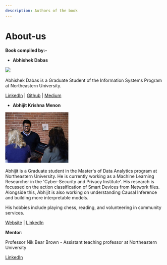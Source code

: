 ```yaml
---
description: Authors of the book
---
```


# About-us

**Book compiled by:-**

* **Abhishek Dabas**

![](.gitbook/assets/image%20%2837%29.png)

Abhishek Dabas is a Graduate Student of the Information Systems Program at Northeastern University. 

[LinkedIn](https://www.linkedin.com/in/adabhishek) \| [Github](https://github.com/abhishekdabas31
) \| [Medium](https://medium.com/@adabhishekdabas
)

* **Abhijit Krishna Menon**

![](.gitbook/assets/abhijit.png)

Abhijit is a Graduate student in the Master's of Data Analytics program at Northeastern University. He is currently working as a Machine Learning Researcher in the 'Cyber-Security and Privacy Institute'. His research is focussed on the action classification of Smart Devices from Network files. Alongside this, Abhijit is also working on understanding Causal Inference and building more interpretable models.

His hobbies include playing chess, reading, and volunteering in community services.

[Website](https://www.abhijitkmenon.com/) \| [LinkedIn](https://www.linkedin.com/in/abhijit-krishna-menon/)

**Mentor**:

Professor Nik Bear Brown - Assistant teaching professor at Northeastern University

[LinkedIn](https://www.linkedin.com/in/nikbearbrown/) 

